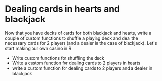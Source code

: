 # Dealing cards in hearts and blackjack

Now that you have decks of cards for both blackjack and hearts, write a couple of custom functions to shuffle a playing deck and deal the necessary cards for 2 players (and a dealer in the case of blackjack). Let's start making our own casino in R

-  Write custom functions for shuffling the deck
-  Write a custom function for dealing cards to 2 players in hearts
-  write a custom function for dealing cards to 2 players and a dealer in blackjack
